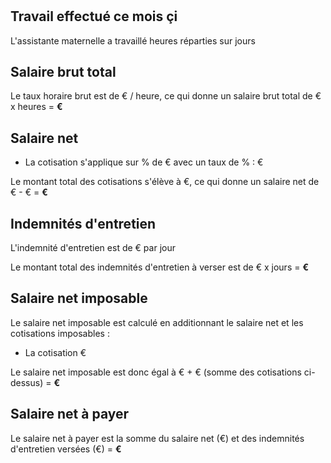 # <F s="${rootSubject}" p="a pour nom" />

## Travail effectué ce mois çi

L'assistante maternelle a travaillé <F s="${rootSubject}" p="a pour nombre d'heures travaillées" editable=true ></F> heures
réparties sur <F s="${rootSubject}" p="a pour nombre de jours travaillés" editable=true></F> jours

## Salaire brut total

Le taux horaire brut est de <F s="${rootSubject}" p="a pour taux horaire brut" editable=true></F>€ / heure, ce qui donne un salaire brut total de <F s="${rootSubject}" p="a pour taux horaire brut"></F>€ x <F s="${rootSubject}" p="a pour nombre d'heures travaillées"></F> heures = **<F s="${rootSubject}" p="a pour salaire brut"></F>€**

## Salaire net

<MF s="une paie" p="est sujette à"  >

- La cotisation **<F s="${o}" p="a pour nom"></F>** s'applique sur <F s="${o}" p="a pour base"></F>% de <F s="${rootSubject}" p="a pour salaire brut"></F>€ avec un taux de <F s="${o}" p="a pour taux"></F>% : <F s="${rootSubject}" p="${o} (formatté)"></F>€

</MF>

Le montant total des cotisations s'élève à <F s="${rootSubject}" p="est sujette à un total de cotisation de (formatté)"></F>€, ce qui donne un salaire net de <F s="${rootSubject}" p="a pour salaire brut"></F>€ - <F s="${rootSubject}" p="est sujette à un total de cotisation de (formatté)"></F>€ = **<F s="${rootSubject}" p="a pour salaire net (formatté)"></F>€**

## Indemnités d'entretien

L'indemnité d'entretien est de <F s="${rootSubject}" p="a pour indemnité journalière d'entretien" editable=true ></F>€ par jour

Le montant total des indemnités d'entretien à verser est de <F s="${rootSubject}" p="a pour indemnité journalière d'entretien"></F>€ x <F s="${rootSubject}" p="a pour nombre de jours travaillés"></F> jours = **<F s="${rootSubject}" p="a pour montant total d'indemnité d'entretien (formatté)"></F>€**

## Salaire net imposable

Le salaire net imposable est calculé en additionnant le salaire net et les cotisations imposables :

<MF s="une paie" p="est imposable sur" >

- La cotisation **<F s="${o}" p="a pour nom"></F>** <F s="${rootSubject}" p="${o} (formatté)"></F>€

</MF>

Le salaire net imposable est donc égal à <F s="${rootSubject}" p="a pour salaire net (formatté)"></F>€ + <F s="${rootSubject}" p="a pour montant total des cotisations imposables (formatté)"></F>€ (somme des cotisations ci-dessus) = **<F s="${rootSubject}" p="a pour salaire net imposable (formatté)"></F>€**

## Salaire net à payer

Le salaire net à payer est la somme du salaire net (<F s="${rootSubject}" p="a pour salaire net (formatté)"></F>€) et des indemnités d'entretien versées (<F s="${rootSubject}" p="a pour montant total d'indemnité d'entretien (formatté)"></F>€) = **<F s="${rootSubject}" p="a pour salaire net à payer (formatté)"></F>€**




